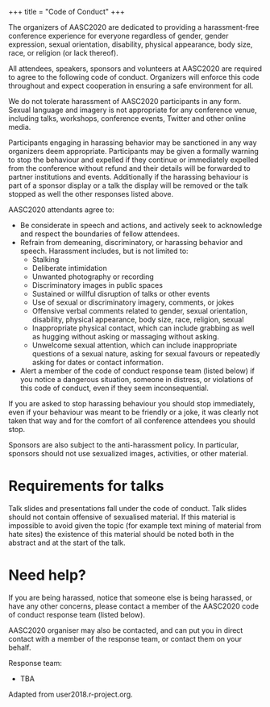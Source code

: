 +++
title = "Code of Conduct"
+++

The organizers of AASC2020 are dedicated to providing a harassment-free conference experience for everyone regardless of gender, gender expression, sexual orientation, disability, physical appearance, body size, race, or religion (or lack thereof).

All attendees, speakers, sponsors and volunteers at AASC2020 are required to agree to the following code of conduct. Organizers will enforce this code throughout and expect cooperation in ensuring a safe environment for all.

We do not tolerate harassment of AASC2020 participants in any form. Sexual language and imagery is not appropriate for any conference venue, including talks, workshops, conference events, Twitter and other online media.

Participants engaging in harassing behavior may be sanctioned in any way organizers deem appropriate. Participants may be given a formally warning to stop the behaviour and expelled if they continue or immediately expelled from the conference without refund and their details will be forwarded to partner institutions and events. Additionally if the harassing behaviour is part of a sponsor display or a talk the display will be removed or the talk stopped as well the other responses listed above.

AASC2020 attendants agree to:

- Be considerate in speech and actions, and actively seek to acknowledge and respect the boundaries of fellow attendees.
- Refrain from demeaning, discriminatory, or harassing behavior and speech. Harassment includes, but is not limited to: 
    - Stalking
    - Deliberate intimidation
    - Unwanted photography or recording
    - Discriminatory images in public spaces
    - Sustained or willful disruption of talks or other events
    - Use of sexual or discriminatory imagery, comments, or jokes
    - Offensive verbal comments related to gender, sexual orientation, disability, physical appearance, body size, race, religion, sexual 
    - Inappropriate physical contact, which can include grabbing as well as hugging without asking or massaging without asking.
    - Unwelcome sexual attention, which can include inappropriate questions of a sexual nature, asking for sexual favours or repeatedly asking for dates or contact information.
- Alert a member of the code of conduct response team (listed below) if you notice a dangerous situation, someone in distress, or violations of this code of conduct, even if they seem inconsequential.

If you are asked to stop harassing behaviour you should stop immediately, even if your behaviour was meant to be friendly or a joke, it was clearly not taken that way and for the comfort of all conference attendees you should stop.

Sponsors are also subject to the anti-harassment policy. In particular, sponsors should not use sexualized images, activities, or other material.

# Requirements for talks

Talk slides and presentations fall under the code of conduct. Talk slides should not contain offensive of sexualised material. If this material is impossible to avoid given the topic (for example text mining of material from hate sites) the existence of this material should be noted both in the abstract and at the start of the talk.

# Need help?

If you are being harassed, notice that someone else is being harassed, or have any other concerns, please contact a member of the AASC2020 code of conduct response team  (listed below).

AASC2020 organiser may also be contacted, and can put you in direct contact with a member of the response team, or contact them on your behalf. 

Response team:

- TBA


Adapted from user2018.r-project.org.
